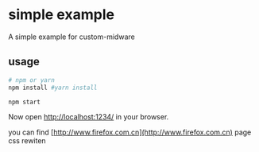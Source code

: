 # simple example

A simple example for custom-midware

## usage

```bash
# npm or yarn
npm install #yarn install

npm start
```

Now open [http://localhost:1234/](http://localhost:1234/) in your browser.

you can find [http://www.firefox.com.cn](http://www.firefox.com.cn) page css rewiten
